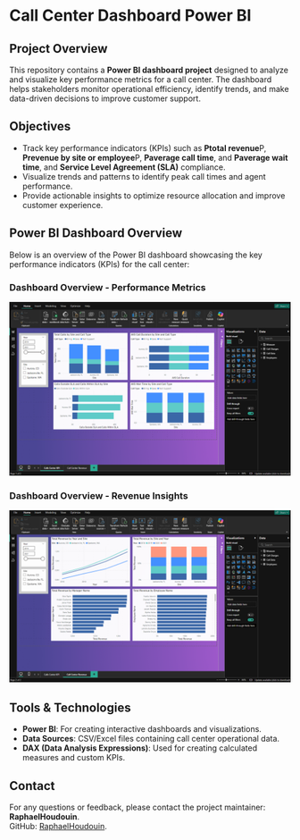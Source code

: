 # Call Center Dashboard Power BI  

## Project Overview  
This repository contains a **Power BI dashboard project** designed to analyze and visualize key performance metrics for a call center. The dashboard helps stakeholders monitor operational efficiency, identify trends, and make data-driven decisions to improve customer support.  

## Objectives  
- Track key performance indicators (KPIs) such as **Ptotal revenue**P, **Prevenue by site or employee**P, **Paverage call time**, and **Paverage wait time**, and **Service Level Agreement (SLA)** compliance.
- Visualize trends and patterns to identify peak call times and agent performance.  
- Provide actionable insights to optimize resource allocation and improve customer experience.

## Power BI Dashboard Overview  
Below is an overview of the Power BI dashboard showcasing the key performance indicators (KPIs) for the call center:

### Dashboard Overview - Performance Metrics 
![Dashboard Overview 1](https://github.com/RaphaelHoudouin/callcenter_analytics_powerbi/blob/main/pbix/visuals/dashboard_overview1.png)  

### Dashboard Overview - Revenue Insights  
![Dashboard Overview 2](https://github.com/RaphaelHoudouin/callcenter_analytics_powerbi/blob/main/pbix/visuals/dashboard_overview2.png)  


## Tools & Technologies  
- **Power BI**: For creating interactive dashboards and visualizations.  
- **Data Sources**: CSV/Excel files containing call center operational data.  
- **DAX (Data Analysis Expressions)**: Used for creating calculated measures and custom KPIs.

## Contact

For any questions or feedback, please contact the project maintainer: **RaphaelHoudouin**.  
GitHub: [RaphaelHoudouin](https://github.com/RaphaelHoudouin).

